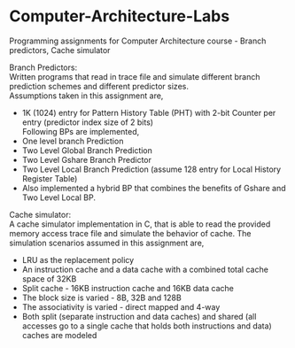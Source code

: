 # Computer-Architecture-Labs
Programming assignments for Computer Architecture course - Branch predictors, Cache simulator

Branch Predictors:\
Written programs that read in trace file and simulate different branch prediction schemes and different predictor sizes.\
Assumptions taken in this assignment are,
- 1K (1024) entry for Pattern History Table (PHT) with 2-bit Counter per entry (predictor index size of 2 bits)\
Following BPs are implemented,
- One level branch Prediction
- Two Level Global Branch Prediction
- Two Level Gshare Branch Predictor
- Two Level Local Branch Prediction (assume 128 entry for Local History Register Table)
- Also implemented a hybrid BP that combines the benefits of Gshare and Two Level Local BP.



Cache simulator:\
A cache simulator implementation in C, that is able to read the provided memory access trace file and simulate the behavior of cache. 
The simulation scenarios assumed in this assignment are,
- LRU as the replacement policy
- An instruction cache and a data cache with a combined total cache space of 32KB 
- Split cache - 16KB instruction cache and 16KB data cache
- The block size is varied - 8B, 32B and 128B
- The associativity is varied - direct mapped and 4-way
- Both split (separate instruction and data caches) and shared (all accesses go to a single cache that holds both instructions and data) caches are modeled
